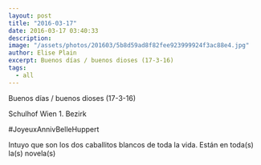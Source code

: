 ```yaml
---
layout: post
title: "2016-03-17"
date: 2016-03-17 03:40:33
description: 
image: "/assets/photos/201603/5b8d59ad8f82fee923999924f3ac88e4.jpg"
author: Elise Plain
excerpt: Buenos días / buenos dioses (17-3-16)
tags: 
  - all
---
```


Buenos días / buenos dioses (17-3-16)
<p></p>
Schulhof Wien 1. Bezirk<p>#JoyeuxAnnivBelleHuppert</p><p>Intuyo que son los dos caballitos blancos de toda la vida. Están en toda(s) la(s) novela(s)</p>